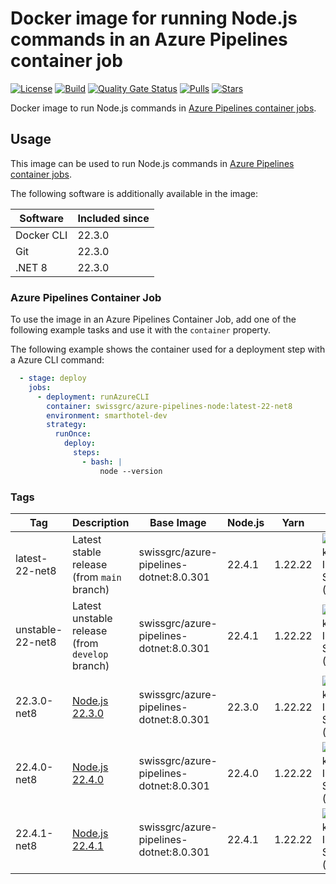# Docker image for running Node.js commands in an Azure Pipelines container job

<!-- markdownlint-disable MD013 -->
[![License](https://img.shields.io/badge/license-MIT-blue.svg?style=flat-square)](https://github.com/swissgrc/docker-azure-pipelines-node22-net8/blob/main/LICENSE) [![Build](https://img.shields.io/github/actions/workflow/status/swissgrc/docker-azure-pipelines-node22-net8/publish.yml?branch=develop&style=flat-square)](https://github.com/swissgrc/docker-azure-pipelines-node22-net8/actions/workflows/publish.yml) [![Quality Gate Status](https://sonarcloud.io/api/project_badges/measure?project=swissgrc_docker-azure-pipelines-node22-net8&metric=alert_status)](https://sonarcloud.io/summary/new_code?id=swissgrc_docker-azure-pipelines-node22-net8) [![Pulls](https://img.shields.io/docker/pulls/swissgrc/azure-pipelines-node.svg?style=flat-square)](https://hub.docker.com/r/swissgrc/azure-pipelines-node) [![Stars](https://img.shields.io/docker/stars/swissgrc/azure-pipelines-node.svg?style=flat-square)](https://hub.docker.com/r/swissgrc/azure-pipelines-node)
<!-- markdownlint-restore -->

Docker image to run Node.js commands in [Azure Pipelines container jobs].

## Usage

This image can be used to run Node.js commands in [Azure Pipelines container jobs].

The following software is additionally available in the image:

| Software   | Included since |
|------------|----------------|
| Docker CLI | 22.3.0        |
| Git        | 22.3.0        |
| .NET 8     | 22.3.0        |

### Azure Pipelines Container Job

To use the image in an Azure Pipelines Container Job, add one of the following example tasks and use it with the `container` property.

The following example shows the container used for a deployment step with a Azure CLI command:

```yaml
  - stage: deploy
    jobs:
      - deployment: runAzureCLI
        container: swissgrc/azure-pipelines-node:latest-22-net8
        environment: smarthotel-dev
        strategy:
          runOnce:
            deploy:
              steps:
                - bash: |
                    node --version
```

### Tags

| Tag              | Description                                                                                         | Base Image                                | Node.js | Yarn    | Size                                                                                                                                  |
|------------------|-----------------------------------------------------------------------------------------------------|-------------------------------------------|---------|---------|---------------------------------------------------------------------------------------------------------------------------------------|
| latest-22-net8   | Latest stable release (from `main` branch)                                                          | swissgrc/azure-pipelines-dotnet:8.0.301   | 22.4.1  | 1.22.22 | ![Docker Image Size (tag)](https://img.shields.io/docker/image-size/swissgrc/azure-pipelines-node/latest-22-net8?style=flat-square)   |
| unstable-22-net8 | Latest unstable release (from `develop` branch)                                                     | swissgrc/azure-pipelines-dotnet:8.0.301   | 22.4.1  | 1.22.22 | ![Docker Image Size (tag)](https://img.shields.io/docker/image-size/swissgrc/azure-pipelines-node/unstable-22-net8?style=flat-square) |
| 22.3.0-net8      | [Node.js 22.3.0](https://github.com/nodejs/node/blob/main/doc/changelogs/CHANGELOG_V22.md#22.3.0)   | swissgrc/azure-pipelines-dotnet:8.0.301   | 22.3.0  | 1.22.22 | ![Docker Image Size (tag)](https://img.shields.io/docker/image-size/swissgrc/azure-pipelines-node/22.3.0-net8?style=flat-square)      |
| 22.4.0-net8      | [Node.js 22.4.0](https://github.com/nodejs/node/blob/main/doc/changelogs/CHANGELOG_V22.md#22.4.0)   | swissgrc/azure-pipelines-dotnet:8.0.301   | 22.4.0  | 1.22.22 | ![Docker Image Size (tag)](https://img.shields.io/docker/image-size/swissgrc/azure-pipelines-node/22.4.0-net8?style=flat-square)      |
| 22.4.1-net8      | [Node.js 22.4.1](https://github.com/nodejs/node/blob/main/doc/changelogs/CHANGELOG_V22.md#22.4.1)   | swissgrc/azure-pipelines-dotnet:8.0.301   | 22.4.1  | 1.22.22 | ![Docker Image Size (tag)](https://img.shields.io/docker/image-size/swissgrc/azure-pipelines-node/22.4.1-net8?style=flat-square)      |

[Azure Pipelines container jobs]: https://docs.microsoft.com/en-us/azure/devops/pipelines/process/container-phases
